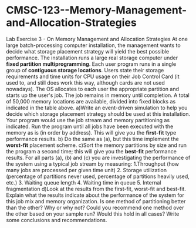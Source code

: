 # CMSC-123--Memory-Management-and-Allocation-Strategies
Lab Exercise 3 - On Memory Management and Allocation Strategies
At one large batch-processing computer installation, the management wants to decide what storage placement strategy will yield the best possible performance. The installation runs a large real storage computer under **fixed partition multiprogramming**. Each user program runs in a single group of **contiguous storage locations**. Users state their storage requirements and time units for CPU usage on their Job Control Card (it used to, and still does work this way, although cards are not used nowadays). The OS allocates to each user the appropriate partition and starts up the user's job. The job remains in memory until completion. A total of 50,000 memory locations are available, divided into fixed blocks as indicated in the table above.
a)Write an event-driven simulation to help you decide which storage placement strategy should be used at this installation. Your program would use the job stream and memory partitioning as indicated. Run the program until all jobs have been executed with the memory as is (in order by address). This will give you the **first-fit** type performance results.
b) Do the same as (a), but this time implement the **worst-fit** placement scheme.
c)Sort the memory partitions by size and run the program a second time; this will give you the **best-fit** performance results. For all parts (a),  (b) and (c) you are investigating the performance of the system using a typical job stream by measuring: 
1.Throughput (how many jobs are processed per given time unit) 
2. Storage utilization (percentage of partitions never used, percentage of partitions heavily used, etc.) 
3. Waiting queue length 
4. Waiting time in queue 
5. Internal fragmentation
d)Look at the results from the first-fit, worst-fit and best-fit. Explain what the results indicate about the performance of the system for this job mix and memory organization. Is one method of partitioning better than the other? Why or why not? Could you recommend one method over the other based on your sample run? Would this hold in all cases? Write some conclusions and recommendations.
